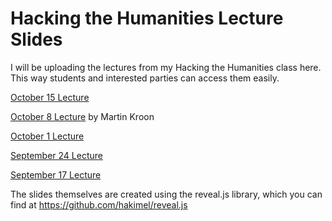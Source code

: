 # Hacking the Humanities Lecture Slides
I will be uploading the lectures from my Hacking the Humanities class here. This way students and interested parties can access them easily.

[October 15 Lecture](https://vierth.github.io/hth2018Lectures/Oct15)

[October 8 Lecture](mskroon.github.io/hth_regex_081018.pdf) by Martin Kroon

[October 1 Lecture](https://vierth.github.io/hth2018Lectures/Oct1)

[September 24 Lecture](https://vierth.github.io/hth2018Lectures/Sept24)

[September 17 Lecture](https://vierth.github.io/hth2018Lectures/Sept17)

The slides themselves are created using the reveal.js library, which you can find at https://github.com/hakimel/reveal.js